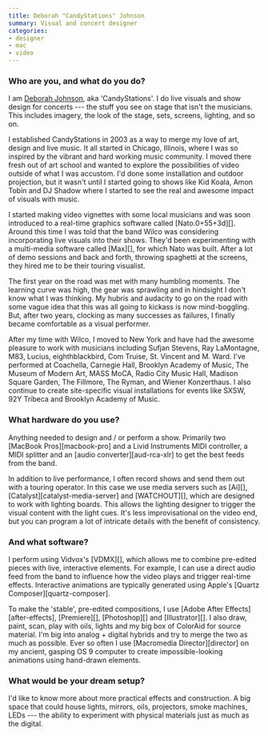 ```yaml
---
title: Deborah "CandyStations" Johnson
summary: Visual and concert designer
categories:
- designer
- mac
- video
---
```


### Who are you, and what do you do?

I am [Deborah Johnson](http://www.candystations.com/ "Deborah's website."), aka 'CandyStations'. I do live visuals and show design for concerts --- the stuff you see on stage that isn't the musicians. This includes imagery, the look of the stage, sets, screens, lighting, and so on. 

I established CandyStations in 2003 as a way to merge my love of art, design and live music. It all started in Chicago, Illinois, where I was so inspired by the vibrant and hard working music community. I moved there fresh out of art school and wanted to explore the possibilities of video outside of what I was accustom. I'd done some installation and outdoor projection, but it wasn't until I started going to shows like Kid Koala, Amon Tobin and DJ Shadow where I started to see the real and awesome impact of visuals with music.

I started making video vignettes with some local musicians and was soon introduced to a real-time graphics software called [Nato.0+55+3d][]. Around this time I was told that the band Wilco was considering incorporating live visuals into their shows. They'd been experimenting with a multi-media software called [Max][], for which Nato was built. After a lot of demo sessions and back and forth, throwing spaghetti at the screens, they hired me to be their touring visualist. 

The first year on the road was met with many humbling moments. The learning curve was high, the gear was sprawling and in hindsight I don't know what I was thinking. My hubris and audacity to go on the road with some vague idea that this was all going to kickass is now mind-boggling. But, after two years, clocking as many successes as failures, I finally became comfortable as a visual performer.

After my time with Wilco, I moved to New York and have had the awesome pleasure to work with musicians including Sufjan Stevens, Ray LaMontagne, M83, Lucius, eighthblackbird, Com Truise, St. Vincent and M. Ward. I've performed at Coachella, Carnegie Hall, Brooklyn Academy of Music, The Museum of Modern Art, MASS MoCA, Radio City Music Hall, Madison Square Garden, The Fillmore, The Ryman, and Wiener Konzerthaus. I also continue to create site-specific visual installations for events like SXSW, 92Y Tribeca and Brooklyn Academy of Music. 

### What hardware do you use?

Anything needed to design and / or perform a show. Primarily two [MacBook Pros][macbook-pro] and a Livid Instruments MIDI controller, a MIDI splitter and an [audio converter][aud-rca-xlr] to get the best feeds from the band.

In addition to live performance, I often record shows and send them out with a touring operator. In this case we use media servers such as [Ai][], [Catalyst][catalyst-media-server] and [WATCHOUT][], which are designed to work with lighting boards. This allows the lighting designer to trigger the visual content with the light cues. It's less improvisational on the video end, but you can program a lot of intricate details with the benefit of consistency.

### And what software?

I perform using Vidvox's [VDMX][], which allows me to combine pre-edited pieces with live, interactive elements. For example, I can use a direct audio feed from the band to influence how the video plays and trigger real-time effects. Interactive animations are typically generated using Apple's [Quartz Composer][quartz-composer]. 

To make the 'stable', pre-edited compositions, I use [Adobe After Effects][after-effects], [Premiere][], [Photoshop][] and [Illustrator][]. I also draw, paint, scan, play with oils, lights and my big box of ColorAid for source material. I'm big into analog + digital hybrids and try to merge the two as much as possible. Ever so often I use [Macromedia Director][director] on my ancient, gasping OS 9 computer to create impossible-looking animations using hand-drawn elements. 

### What would be your dream setup?

I'd like to know more about more practical effects and construction. A big space that could house lights, mirrors, oils, projectors, smoke machines, LEDs --- the ability to experiment with physical materials just as much as the digital.